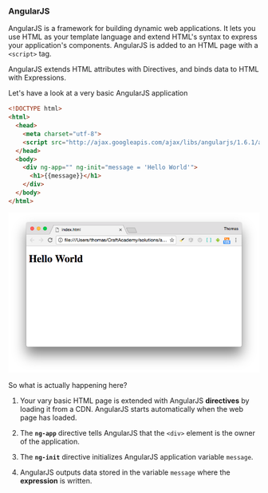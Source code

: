 ### AngularJS

AngularJS is a framework for building dynamic web applications. It lets you use HTML as your template language and extend HTML's syntax to express your application's components. AngularJS is added to an HTML page with a `<script>` tag.

AngularJS extends HTML attributes with Directives, and binds data to HTML with Expressions.

Let's have a look at a very basic AngularJS application

```html
<!DOCTYPE html>
<html>
  <head>
    <meta charset="utf-8">
    <script src="http://ajax.googleapis.com/ajax/libs/angularjs/1.6.1/angular.min.js"></script>
  </head>
  <body>
    <div ng-app="" ng-init="message = 'Hello World'">
      <h1>{{message}}</h1>
    </div>
  </body>
</html>

```

![](/assets/angular_hello_world.png)

So what is actually happening here? 

1. Your vary basic HTML page is extended with AngularJS **directives** by loading it from a CDN. AngularJS starts automatically when the web page has loaded.

2. The **`ng-app`** directive tells AngularJS that the `<div>` element is the owner of the application.

3. The **`ng-init`** directive initializes AngularJS application variable `message`.

4. AngularJS outputs data stored in the variable `message` where the **expression** is written.




